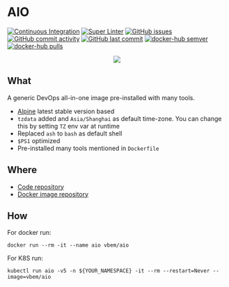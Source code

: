 # AIO
[![Continuous Integration](https://github.com/vbem/aio/actions/workflows/ci.yml/badge.svg)](https://github.com/vbem/aio/actions/workflows/ci.yml)
[![Super Linter](https://github.com/vbem/aio/actions/workflows/linter.yml/badge.svg)](https://github.com/vbem/aio/actions/workflows/linter.yml)
[![GitHub issues](https://img.shields.io/github/issues/vbem/aio)](https://github.com/vbem/aio/issues)
[![GitHub commit activity](https://img.shields.io/github/commit-activity/m/vbem/aio)](https://github.com/vbem/aio/graphs/commit-activity)
[![GitHub last commit](https://img.shields.io/github/last-commit/vbem/aio)](https://github.com/vbem/aio/graphs/commit-activity)
[![docker-hub semver](https://img.shields.io/docker/v/vbem/aio?label=docker-hub%20semver)](https://hub.docker.com/r/vbem/aio)
[![docker-hub pulls](https://img.shields.io/docker/pulls/vbem/aio?label=docker-hub%20pulls)](https://hub.docker.com/r/vbem/aio)

<p align="center">
  <a href="https://github.com/vbem/aio"><img src="https://repository-images.githubusercontent.com/372759229/b03c199c-cead-465b-a2b9-a3f28ad4de0a"></a>
</p>

## What
A generic DevOps all-in-one image pre-installed with many tools.
- [Alpine](https://alpinelinux.org/) latest stable version based
- `tzdata` added and `Asia/Shanghai` as default time-zone. You can change this by setting `TZ` env var at runtime
- Replaced `ash` to `bash` as default shell
- `$PS1` optimized
- Pre-installed many tools mentioned in `Dockerfile`

## Where

- [Code repository](https://github.com/vbem/aio)
- [Docker image repository](https://hub.docker.com/r/vbem/aio)

## How

For docker run:
```shell
docker run --rm -it --name aio vbem/aio
```

For K8S run:
```shell
kubectl run aio -v5 -n ${YOUR_NAMESPACE} -it --rm --restart=Never --image=vbem/aio
```
